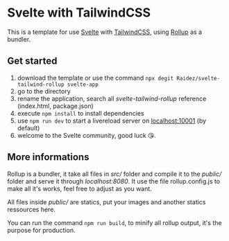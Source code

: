 # Svelte with TailwindCSS

This is a template for use [Svelte](https://svelte.dev/) with [TailwindCSS](https://tailwindcss.com/), using [Rollup](https://rollupjs.org) as a bundler.

## Get started

1. download the template or use the command `npx degit Raidez/svelte-tailwind-rollup svelte-app`
2. go to the directory
3. rename the application, search all _svelte-tailwind-rollup_ reference (index.html, package.json)
4. execute `npm install` to install dependencies
5. use `npm run dev` to start a livereload server on [localhost:10001](http://localhost:10001) (by default)
6. welcome to the Svelte community, good luck 😘.

## More informations

Rollup is a bundler, it take all files in _src/_ folder and compile it to the _public/_ folder and serve it through _localhost:8080_.
It use the file rollup.config.js to make all it's works, feel free to adjust as you want.

All files inside _public/_ are statics, put your images and another statics ressources here.

You can run the command `npm run build`, to minify all rollup output, it's the purpose for production.
